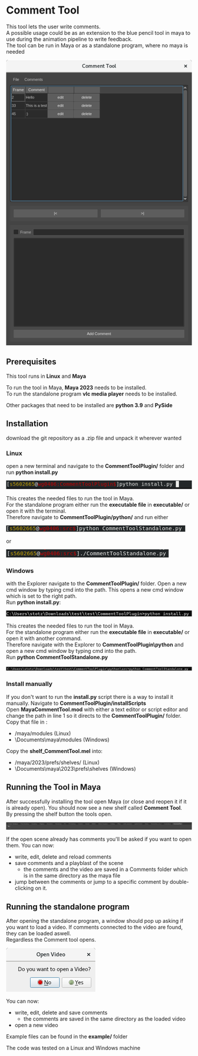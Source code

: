 # Comment Tool 

This tool lets 
the user write comments. \
A possible usage could be as an extension to the blue pencil tool in maya to use during the animation pipeline to write feedback. \
The tool can be run in Maya or as a standalone program, where no maya is needed

![img_12.png](images%2Fimg_12.png)
## Prerequisites

This tool runs in **Linux** and **Maya**

To run the tool in Maya, **Maya 2023** needs to be installed. \
To run the standalone program **vlc media player** needs to be installed.

Other packages that need to be installed are **python 3.9** and **PySide**

## Installation

download the git repository as a .zip file and unpack it wherever wanted

### Linux

open a new terminal and navigate to the **CommentToolPlugin/** folder and run **python install.py**

![img.png](images%2Fimg.png)

This creates the needed files to run the tool in Maya. \
For the standalone program either run the **executable file** in **executable/** or open it with the terminal.  \
Therefore navigate to **CommentToolPlugin/python/** and run either 

![img_2.png](images%2Fimg_2.png)

or 

![img_3.png](images%2Fimg_3.png)

### Windows

with the Explorer navigate to the **CommentToolPlugin/** folder. Open a new cmd window by typing cmd into the path. This opens a new cmd window which is set to the right path. \
Run **python install.py**:

![img_7.png](images%2Fimg_7.png)

This creates the needed files to run the tool in Maya. \
For the standalone program either run the **executable file** in **executable/** or open it with another command.  \
Therefore navigate with the Explorer to **CommentToolPlugin\python** and open a new cmd window by typing cmd into the path. \
Run **python CommentToolStandalone.py**

![img_8.png](images%2Fimg_8.png)

### Install manually

If you don't want to run the **install.py** script there is a way to install it manually. Navigate to **CommentToolPlugin/installScripts** \
Open **MayaCommentTool.mod** with either a text editor or script editor and change the path in line 1 so it directs to the **CommentToolPlugin/** folder. \
Copy that file in :
* /maya/modules (Linux)
* \Documents\maya\modules (Windows)

Copy the **shelf_CommentTool.mel** into:
* /maya/2023/prefs/shelves/ (Linux)
* \Documents\maya\2023\prefs\shelves (Windows)

## Running the Tool in Maya

After successfully installing the tool open Maya (or close and reopen it if it is already open). You should now see a new shelf called **Comment Tool**. \
By pressing the shelf button the tools open. 

![img_9.png](images%2Fimg_9.png)

If the open scene already has comments you'll be asked if you want to open them.
You can now:
* write, edit, delete and reload comments
* save comments and a playblast of the scene
  * the comments and the video are saved in a Comments folder which is in the same directory as the maya file
* jump between the comments or jump to a specific comment by double-clicking on it. 

## Running the standalone program

After opening the standalone program, a window should pop up asking if you want to load a video. If comments connected to the video are found, they can be loaded aswell. \
Regardless the Comment tool opens. 

![img_11.png](images%2Fimg_11.png)

You can now:
* write, edit, delete and save comments
  * the comments are saved in the same directory as the loaded video
* open a new video

Example files can be found in the **example/** folder

The code was tested on a Linux and Windows machine